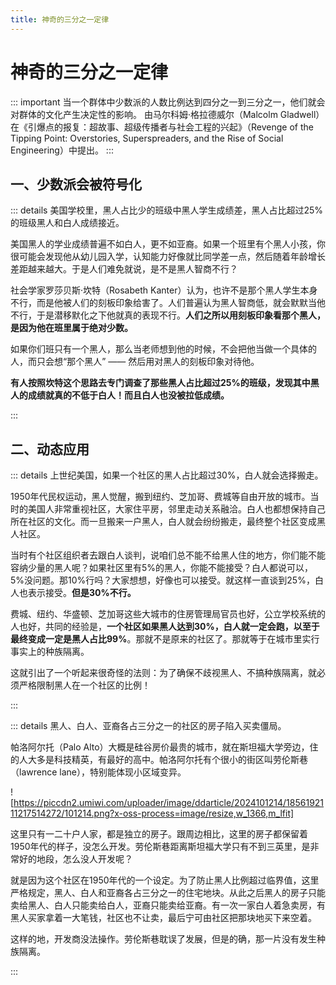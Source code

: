 ```yaml
---
title: 神奇的三分之一定律
---
```


# 神奇的三分之一定律
<Badge type="danger" text="种族歧视" />
<Badge type="danger" text="性别歧视" />

::: important 当一个群体中少数派的人数比例达到四分之一到三分之一，他们就会对群体的文化产生决定性的影响。
由马尔科姆·格拉德威尔（Malcolm Gladwell）在《引爆点的报复：超故事、超级传播者与社会工程的兴起》（Revenge of the Tipping Point: Overstories, Superspreaders, and the Rise of Social Engineering）中提出。
:::

## 一、少数派会被符号化

::: details 美国学校里，黑人占比少的班级中黑人学生成绩差，黑人占比超过25%的班级黑人和白人成绩接近。

美国黑人的学业成绩普遍不如白人，更不如亚裔。如果一个班里有个黑人小孩，你很可能会发现他从幼儿园入学，认知能力好像就比同学差一点，然后随着年龄增长差距越来越大。于是人们难免就说，是不是黑人智商不行？

社会学家罗莎贝斯·坎特（Rosabeth Kanter）认为，也许不是那个黑人学生本身不行，而是他被人们的刻板印象给害了。人们普遍认为黑人智商低，就会默默当他不行，于是潜移默化之下他就真的表现不行。**人们之所以用刻板印象看那个黑人，是因为他在班里属于绝对少数。**

如果你们班只有一个黑人，那么当老师想到他的时候，不会把他当做一个具体的人，而只会想“那个黑人” —— 然后用对黑人的刻板印象对待他。

**有人按照坎特这个思路去专门调查了那些黑人占比超过25%的班级，发现其中黑人的成绩就真的不低于白人！而且白人也没被拉低成绩。**

:::

## 二、动态应用

::: details 上世纪美国，如果一个社区的黑人占比超过30%，白人就会选择搬走。

1950年代民权运动，黑人觉醒，搬到纽约、芝加哥、费城等自由开放的城市。当时的美国人非常重视社区，大家住平房，邻里走动关系融洽。白人也都想保持自己所在社区的文化。而一旦搬来一户黑人，白人就会纷纷搬走，最终整个社区变成黑人社区。

当时有个社区组织者去跟白人谈判，说咱们总不能不给黑人住的地方，你们能不能容纳少量的黑人呢？如果社区里有5%的黑人，你能不能接受？白人都说可以，5%没问题。那10%行吗？大家想想，好像也可以接受。就这样一直谈到25%，白人也表示接受。**但是30%不行。**

费城、纽约、华盛顿、芝加哥这些大城市的住房管理局官员也好，公立学校系统的人也好，共同的经验是，**一个社区如果黑人达到30%，白人就一定会跑，以至于最终变成一定是黑人占比99%**。那就不是原来的社区了。那就等于在城市里实行事实上的种族隔离。

这就引出了一个听起来很奇怪的法则：为了确保不歧视黑人、不搞种族隔离，就必须严格限制黑人在一个社区的比例！

:::

::: details 黑人、白人、亚裔各占三分之一的社区的房子陷入买卖僵局。

帕洛阿尔托（Palo Alto）大概是硅谷房价最贵的城市，就在斯坦福大学旁边，住的人大多是科技精英，有最好的高中。帕洛阿尔托有个很小的街区叫劳伦斯巷（lawrence lane），特别能体现小区域变异。

![https://piccdn2.umiwi.com/uploader/image/ddarticle/2024101214/1856192111217514272/101214.png?x-oss-process=image/resize,w_1366,m_lfit]

这里只有一二十户人家，都是独立的房子。跟周边相比，这里的房子都保留着1950年代的样子，没怎么开发。劳伦斯巷距离斯坦福大学只有不到三英里，是非常好的地段，怎么没人开发呢？

就是因为这个社区在1950年代的一个设定。为了防止黑人比例超过临界值，这里严格规定，黑人、白人和亚裔各占三分之一的住宅地块。从此之后黑人的房子只能卖给黑人、白人只能卖给白人，亚裔只能卖给亚裔。有一次一家白人着急卖房，有黑人买家拿着一大笔钱，社区也不让卖，最后宁可由社区把那块地买下来空着。

这样的地，开发商没法操作。劳伦斯巷耽误了发展，但是的确，那一片没有发生种族隔离。

:::
